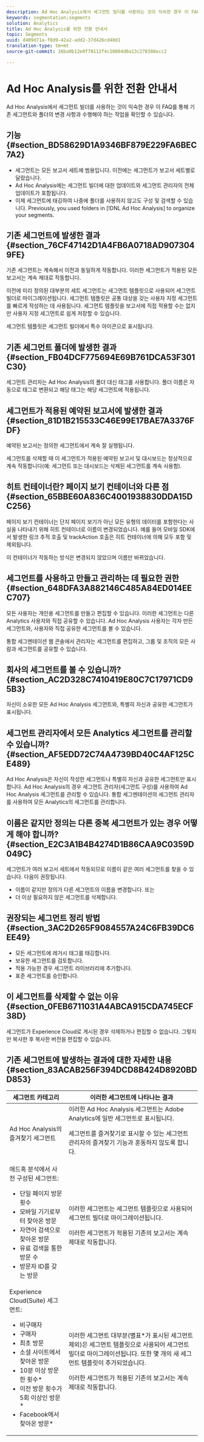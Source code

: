 ```yaml
---
description: Ad Hoc Analysis에서 세그먼트 빌더를 사용하는 것이 익숙한 경우 이 FAQ를 통해 기존 세그먼트와 폴더의 변경 사항과 수행해야 하는 작업을 확인할 수 있습니다.
keywords: segmentation;segments
solution: Analytics
title: Ad Hoc Analysis를 위한 전환 안내서
topic: Segments
uuid: d409d71a-f8d9-42a2-add2-37d426cd40d1
translation-type: tm+mt
source-git-commit: 16ba0b12e0f70112f4c10804d0a13c278388ecc2

---
```



# Ad Hoc Analysis를 위한 전환 안내서

Ad Hoc Analysis에서 세그먼트 빌더를 사용하는 것이 익숙한 경우 이 FAQ를 통해 기존 세그먼트와 폴더의 변경 사항과 수행해야 하는 작업을 확인할 수 있습니다.

## 기능 {#section_BD58629D1A9346BF879E229FA6BEC7A2}

* 세그먼트는 모든 보고서 세트에 범용입니다. 이전에는 세그먼트가 보고서 세트별로 달랐습니다. 
* Ad Hoc Analysis에는 세그먼트 빌더에 대한 업데이트와 세그먼트 관리자의 전체 업데이트가 포함됩니다.
* 이제 세그먼트에 태깅하여 나중에 폴더를 사용하지 않고도 구성 및 검색할 수 있습니다. Previously, you used folders in [!DNL Ad Hoc Analysis] to organize your segments.

## 기존 세그먼트에 발생한 결과{#section_76CF47142D1A4FB6A0718AD9073049FE}

기존 세그먼트는 계속해서 이전과 동일하게 작동합니다. 이러한 세그먼트가 적용된 모든 보고서는 계속 제대로 작동합니다. 

이전에 미리 정의된 대부분의 세트 세그먼트는 세그먼트 템플릿으로 사용되어 세그먼트 빌더로 마이그레이션됩니다. 세그먼트 템플릿은 공통 대상을 갖는 사용자 지정 세그먼트를 빠르게 작성하는 데 사용됩니다. 세그먼트 템플릿을 보고서에 직접 적용할 수는 없지만 사용자 지정 세그먼트로 쉽게 저장할 수 있습니다.

세그먼트 템플릿은 세그먼트 빌더에서 특수 아이콘으로 표시됩니다.

## 기존 세그먼트 폴더에 발생한 결과 {#section_FB04DCF775694E69B761DCA53F301C30}

세그먼트 관리자는 Ad Hoc Analysis의 폴더 대신 태그를 사용합니다. 폴더 이름은 자동으로 태그로 변환되고 해당 태그는 해당 세그먼트에 적용됩니다.

## 세그먼트가 적용된 예약된 보고서에 발생한 결과 {#section_81D1B215533C46E99E17BAE7A3376FDF}

예약된 보고서는 정의한 세그먼트에서 계속 잘 실행됩니다.

세그먼트를 삭제할 때 이 세그먼트가 적용된 예약된 보고서 및 대시보드는 정상적으로 계속 작동합니다(예: 세그먼트 또는 대시보드는 삭제된 세그먼트를 계속 사용함).

## 히트 컨테이너란? 페이지 보기 컨테이너와 다른 점 {#section_65BBE60A836C4001938830DDA15DC256}

페이지 보기 컨테이너는 단지 페이지 보기가 아닌 모든 유형의 데이터를 포함한다는 사실을 나타내기 위해 히트 컨테이너로 이름이 변경되었습니다. 예를 들어 모바일 SDK에서 발생한 링크 추적 호출 및 trackAction 호출은 히트 컨테이너에 의해 모두 포함 및 제외됩니다.

이 컨테이너가 작동하는 방식은 변경되지 않았으며 이름만 바뀌었습니다.

## 세그먼트를 사용하고 만들고 관리하는 데 필요한 권한 {#section_648DFA3A882146C485A84ED014EEC707}

모든 사용자는 개인용 세그먼트를 만들고 편집할 수 있습니다. 이러한 세그먼트는 다른 Analytics 사용자와 직접 공유할 수 있습니다. Ad Hoc Analysis 사용자는 각자 만든 세그먼트와, 사용자와 직접 공유한 세그먼트를 볼 수 있습니다.

통합 세그멘테이션 웹 콘솔에서 관리자는 세그먼트를 편집하고, 그룹 및 조직의 모든 사람과 세그먼트를 공유할 수 있습니다.

## 회사의 세그먼트를 볼 수 있습니까? {#section_AC2D328C7410419E80C7C17971CD95B3}

자신이 소유한 모든 Ad Hoc Analysis 세그먼트와, 특별히 자신과 공유한 세그먼트가 표시됩니다.

## 세그먼트 관리자에서 모든 Analytics 세그먼트를 관리할 수 있습니까? {#section_AF5EDD72C74A4739BD40C4AF125CE489}

Ad Hoc Analysis은 자신이 작성한 세그먼트나 특별히 자신과 공유한 세그먼트만 표시합니다. Ad Hoc Analysis의 경우 세그먼트 관리자(세그먼트 구성)를 사용하여 Ad Hoc Analysis 세그먼트를 관리할 수 있습니다. 통합 세그멘테이션의 세그먼트 관리자를 사용하여 모든 Analytics의 세그먼트를 관리합니다.

## 이름은 같지만 정의는 다른 중복 세그먼트가 있는 경우 어떻게 해야 합니까? {#section_E2C3A1B4B4274D1B86CAA9C0359D049C}

세그먼트가 여러 보고서 세트에서 작동되므로 이름이 같은 여러 세그먼트를 찾을 수 있습니다. 다음이 권장됩니다.

* 이름이 같지만 정의가 다른 세그먼트의 이름을 변경합니다. 또는
* 더 이상 필요하지 않은 세그먼트를 삭제합니다.

## 권장되는 세그먼트 정리 방법 {#section_3AC2D265F9084557A24C6FB39DC6EE49}

* 모든 세그먼트에 레거시 태그를 태깅합니다.
* 보유한 세그먼트를 검토합니다.
* 적용 가능한 경우 세그먼트 라이브러리에 추가합니다.
* 표준 세그먼트를 승인합니다.

## 이 세그먼트를 삭제할 수 없는 이유 {#section_0FEB6711031A4ABCA915CDA745ECF38D}

세그먼트가 Experience Cloud로 게시된 경우 삭제하거나 편집할 수 없습니다. 그렇지만 복사한 후 복사한 버전을 편집할 수 있습니다.

## 기존 세그먼트에 발생하는 결과에 대한 자세한 내용 {#section_83ACAB256F394DCD8B424D8920BDD853}

<table id="table_0AE814A64D2A48ABB28402C4303F420E"> 
 <thead> 
  <tr> 
   <th colname="col1" class="entry"> 세그먼트 카테고리 </th> 
   <th colname="col2" class="entry"> 이러한 세그먼트에 나타나는 결과 </th> 
  </tr> 
 </thead>
 <tbody> 
  <tr> 
   <td colname="col1"> Ad Hoc Analysis의 즐겨찾기 세그먼트 </td> 
   <td colname="col2">이러한 Ad Hoc Analysis 세그먼트는 Adobe Analytics에 일반 세그먼트로 표시됩니다. <p>세그먼트를 즐겨찾기로 표시할 수 있는 세그먼트 관리자의 즐겨찾기 기능과 혼동하지 않도록 합니다. </p> </td> 
  </tr> 
  <tr> 
   <td colname="col1">애드혹 분석에서 사전 구성된 세그먼트: 
    <ul id="ul_BBF3C3F4D41A40AF98DA9DA6D299AD03"> 
     <li id="li_B65A004BDF8743FDABCD3332AEB8A010">단일 페이지 방문 횟수 </li> 
     <li id="li_908CF5F964154C9D9EBBAC2A900DCB49">모바일 기기로부터 찾아온 방문 </li> 
     <li id="li_4A715F49AA374463B501D731261A3A4C">자연어 검색으로 찾아온 방문 </li> 
     <li id="li_67CE51237EC34FD4B33942BA14584EBF">유료 검색을 통한 방문 수 </li> 
     <li id="li_C3820743178A4E9F9E5E5B5C47401DF2">방문자 ID를 갖는 방문 </li> 
    </ul> </td> 
   <td colname="col2"> <p>이러한 세그먼트는 세그먼트 템플릿으로 사용되어 세그먼트 빌더로 마이그레이션됩니다. </p> <p>이러한 세그먼트가 적용된 기존의 보고서는 계속 제대로 작동합니다. </p> </td> 
  </tr> 
  <tr> 
   <td colname="col1">Experience Cloud(Suite) 세그먼트: 
    <ul id="ul_6968AFF6DEDA4BC8A7885B07CC1F57DF"> 
     <li id="li_073D9496F0C64AEB855855D01E65C1BA">비구매자 </li> 
     <li id="li_8958FD4272A14E16A9AA08216E8BC573">구매자 </li> 
     <li id="li_1436D7C9651D4AC38E10662DEDDD2B95">최초 방문 </li> 
     <li id="li_69F42B4F6107407792B0014804A8AF7B">소셜 사이트에서 찾아온 방문 </li> 
     <li id="li_29CA111186BE475C943E9F8450BDE8C8">10분 이상 방문한 횟수* </li> 
     <li id="li_1FEF207959DC4D2E9FC925DD43177AA0">이전 방문 횟수가 5회 이상인 방문* </li> 
     <li id="li_219AB1D4FD7E469C9076A23D2CCC7C2C">Facebook에서 찾아온 방문* </li> 
    </ul> </td> 
   <td colname="col2"> <p> 이러한 세그먼트 대부분(별표*가 표시된 세그먼트 제외)은 세그먼트 템플릿으로 사용되어 세그먼트 빌더로 마이그레이션됩니다. 또한 몇 개의 새 세그먼트 템플릿이 추가되었습니다. </p> <p>이러한 세그먼트가 적용된 기존의 보고서는 계속 제대로 작동합니다. </p> </td> 
  </tr> 
 </tbody> 
</table>

